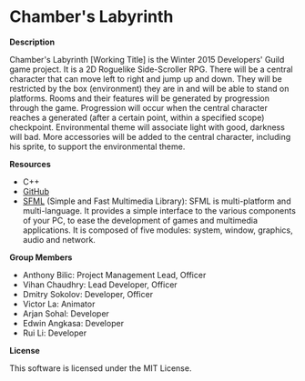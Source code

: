 # Chamber's Labyrinth

**Description**

  Chamber's Labyrinth [Working Title] is the Winter 2015 Developers' Guild game project. It is a 2D Roguelike Side-Scroller RPG.
  There will be a central character that can move left to right and jump up and down. They will be restricted by the box (environment) they are in and will be able to stand on platforms. 
  Rooms and their features will be generated by progression through the game. Progression will occur when the central character reaches a generated (after a certain point, within a specified scope) checkpoint.
  Environmental theme will associate light with good, darkness will bad. More accessories will be added to the central character, including his sprite, to support the environmental theme.
  
**Resources**

- C++
- [GitHub](github.com)
- [SFML](github.com) (Simple and Fast Multimedia Library): SFML is multi-platform and multi-language. It provides a simple interface to the various components of your PC, to ease the development of games and multimedia applications. It is composed of five modules: system, window, graphics, audio and network.

**Group Members**

- Anthony Bilic: Project Management Lead, Officer
- Vihan Chaudhry: Lead Developer, Officer
- Dmitry Sokolov: Developer, Officer
- Victor La: Animator
- Arjan Sohal: Developer
- Edwin Angkasa: Developer
- Rui Li: Developer

**License**

This software is licensed under the MIT License.

